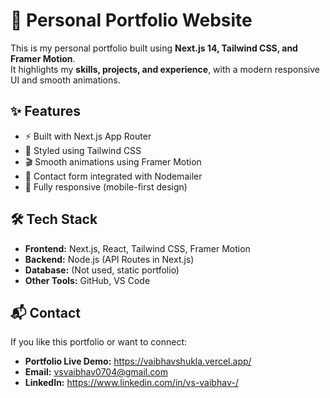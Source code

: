 # 🚀 Personal Portfolio Website

This is my personal portfolio built using **Next.js 14, Tailwind CSS, and Framer Motion**.  
It highlights my **skills, projects, and experience**, with a modern responsive UI and smooth animations.  

## ✨ Features
- ⚡ Built with Next.js App Router
- 🎨 Styled using Tailwind CSS
- 🎬 Smooth animations using Framer Motion
- 📩 Contact form integrated with Nodemailer
- 📱 Fully responsive (mobile-first design)

## 🛠️ Tech Stack
- **Frontend:** Next.js, React, Tailwind CSS, Framer Motion  
- **Backend:** Node.js (API Routes in Next.js)  
- **Database:** (Not used, static portfolio)  
- **Other Tools:** GitHub, VS Code  


## 📬 Contact
If you like this portfolio or want to connect:
- **Portfolio Live Demo:** https://vaibhavshukla.vercel.app/
- **Email:** vsvaibhav0704@gmail.com
- **LinkedIn:** https://www.linkedin.com/in/vs-vaibhav-/
